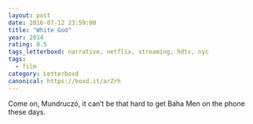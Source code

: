 ```yaml
---
layout: post 
date: 2016-07-12 23:59:00
title: "White God"
year: 2014
rating: 0.5
tags_letterboxd: narrative, netflix, streaming, hdtv, nyc
tags:
  - film
category: Letterboxd
canonical: https://boxd.it/arZrh
---
```


Come on, Mundruczó, it can’t be that hard to get Baha Men on the phone these days.